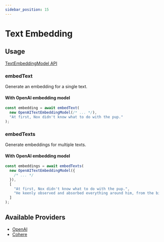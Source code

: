 ```yaml
---
sidebar_position: 15
---
```


# Text Embedding

## Usage

[TextEmbeddingModel API](/api/interfaces/TextEmbeddingModel)

### embedText

Generate an embedding for a single text.

#### With OpenAI embedding model

```ts
const embedding = await embedText(
  new OpenAITextEmbeddingModel(/* ... */),
  "At first, Nox didn't know what to do with the pup."
);
```

### embedTexts

Generate embeddings for multiple texts.

#### With OpenAI embedding model

```ts
const embeddings = await embedTexts(
  new OpenAITextEmbeddingModel({
    /* ... */
  }),
  [
    "At first, Nox didn't know what to do with the pup.",
    "He keenly observed and absorbed everything around him, from the birds in the sky to the trees in the forest.",
  ]
);
```

## Available Providers

- [OpenAI](/integration/model-provider/openai)
- [Cohere](/integration/model-provider/cohere)
